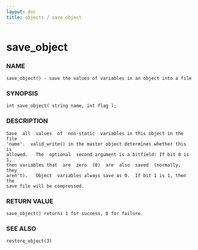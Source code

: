 ```yaml
---
layout: doc
title: objects / save_object
---
```

# save_object

### NAME

    save_object() - save the values of variables in an object into a file

### SYNOPSIS

    int save_object( string name, int flag );

### DESCRIPTION

    Save  all  values  of  non-static  variables in this object in the file
    'name'.  valid_write() in the master object determines whether this  is
    allowed.   The  optional  second argument is a bitfield: If bit 0 is 1,
    then variables that  are  zero  (0)  are  also  saved  (normally,  they
    aren't).   Object  variables always save as 0.  If bit 1 is 1, then the
    save file will be compressed.

### RETURN VALUE

    save_object() returns 1 for success, 0 for failure.

### SEE ALSO

    restore_object(3)

